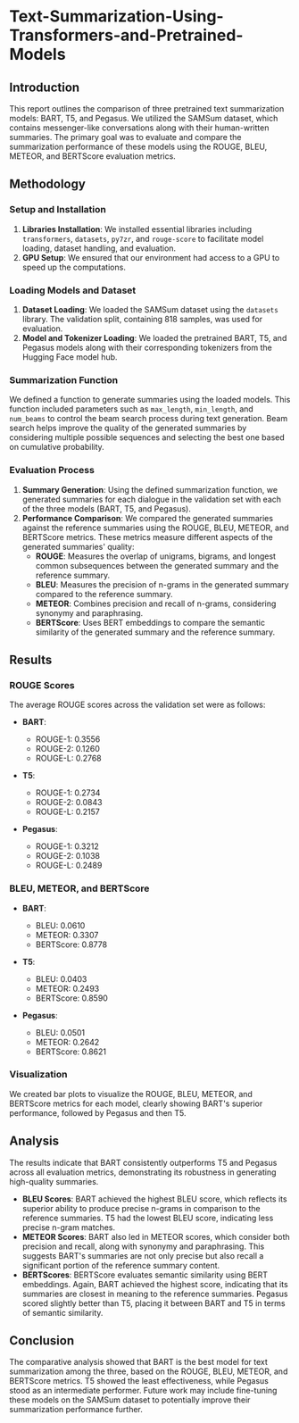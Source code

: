 # Text-Summarization-Using-Transformers-and-Pretrained-Models
## Introduction

This report outlines the comparison of three pretrained text summarization models: BART, T5, and Pegasus. We utilized the SAMSum dataset, which contains messenger-like conversations along with their human-written summaries. The primary goal was to evaluate and compare the summarization performance of these models using the ROUGE, BLEU, METEOR, and BERTScore evaluation metrics.

## Methodology

### Setup and Installation

1. **Libraries Installation**: We installed essential libraries including `transformers`, `datasets`, `py7zr`, and `rouge-score` to facilitate model loading, dataset handling, and evaluation.
2. **GPU Setup**: We ensured that our environment had access to a GPU to speed up the computations.

### Loading Models and Dataset

1. **Dataset Loading**: We loaded the SAMSum dataset using the `datasets` library. The validation split, containing 818 samples, was used for evaluation.
2. **Model and Tokenizer Loading**: We loaded the pretrained BART, T5, and Pegasus models along with their corresponding tokenizers from the Hugging Face model hub.

### Summarization Function

We defined a function to generate summaries using the loaded models. This function included parameters such as `max_length`, `min_length`, and `num_beams` to control the beam search process during text generation. Beam search helps improve the quality of the generated summaries by considering multiple possible sequences and selecting the best one based on cumulative probability.

### Evaluation Process

1. **Summary Generation**: Using the defined summarization function, we generated summaries for each dialogue in the validation set with each of the three models (BART, T5, and Pegasus).
2. **Performance Comparison**: We compared the generated summaries against the reference summaries using the ROUGE, BLEU, METEOR, and BERTScore metrics. These metrics measure different aspects of the generated summaries' quality:
    - **ROUGE**: Measures the overlap of unigrams, bigrams, and longest common subsequences between the generated summary and the reference summary.
    - **BLEU**: Measures the precision of n-grams in the generated summary compared to the reference summary.
    - **METEOR**: Combines precision and recall of n-grams, considering synonymy and paraphrasing.
    - **BERTScore**: Uses BERT embeddings to compare the semantic similarity of the generated summary and the reference summary.

## Results

### ROUGE Scores

The average ROUGE scores across the validation set were as follows:

- **BART**:
  - ROUGE-1: 0.3556
  - ROUGE-2: 0.1260
  - ROUGE-L: 0.2768

- **T5**:
  - ROUGE-1: 0.2734
  - ROUGE-2: 0.0843
  - ROUGE-L: 0.2157

- **Pegasus**:
  - ROUGE-1: 0.3212
  - ROUGE-2: 0.1038
  - ROUGE-L: 0.2489

### BLEU, METEOR, and BERTScore

- **BART**:
  - BLEU: 0.0610
  - METEOR: 0.3307
  - BERTScore: 0.8778

- **T5**:
  - BLEU: 0.0403
  - METEOR: 0.2493
  - BERTScore: 0.8590

- **Pegasus**:
  - BLEU: 0.0501
  - METEOR: 0.2642
  - BERTScore: 0.8621

### Visualization

We created bar plots to visualize the ROUGE, BLEU, METEOR, and BERTScore metrics for each model, clearly showing BART's superior performance, followed by Pegasus and then T5.

## Analysis

The results indicate that BART consistently outperforms T5 and Pegasus across all evaluation metrics, demonstrating its robustness in generating high-quality summaries.

- **BLEU Scores**: BART achieved the highest BLEU score, which reflects its superior ability to produce precise n-grams in comparison to the reference summaries. T5 had the lowest BLEU score, indicating less precise n-gram matches.
- **METEOR Scores**: BART also led in METEOR scores, which consider both precision and recall, along with synonymy and paraphrasing. This suggests BART's summaries are not only precise but also recall a significant portion of the reference summary content.
- **BERTScores**: BERTScore evaluates semantic similarity using BERT embeddings. Again, BART achieved the highest score, indicating that its summaries are closest in meaning to the reference summaries. Pegasus scored slightly better than T5, placing it between BART and T5 in terms of semantic similarity.

## Conclusion

The comparative analysis showed that BART is the best model for text summarization among the three, based on the ROUGE, BLEU, METEOR, and BERTScore metrics. T5 showed the least effectiveness, while Pegasus stood as an intermediate performer. Future work may include fine-tuning these models on the SAMSum dataset to potentially improve their summarization performance further.
